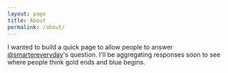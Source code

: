 ```yaml
---
layout: page
title: About
permalink: /about/
---
```


I wanted to build a quick page to allow people to answer <a href="https://twitter.com/smartereveryday">@smartereveryday</a>'s question. I'll be aggregating responses soon to see where people think gold ends and blue begins.